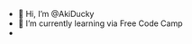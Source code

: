- 👋 Hi, I’m @AkiDucky
- 🌱 I’m currently learning via Free Code Camp
- 
<!---
AkiDucky/AkiDucky is a ✨ special ✨ repository because its `README.md` (this file) appears on your GitHub profile.
You can click the Preview link to take a look at your changes.
--->
